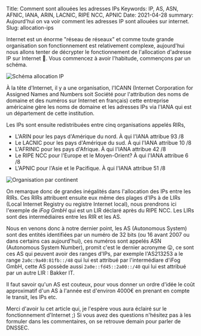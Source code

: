 Title: Comment sont allouées les adresses IPs
Keywords: IP, AS, ASN, AFNIC, IANA, ARIN, LACNIC, RIPE NCC, APNIC
Date: 2021-04-28
summary: Aujourd'hui on va voir comment les adresses IP sont allouées sur internet.
Slug: allocation-ips

Internet est un énorme "réseau de réseaux" et comme toute grande organisation son fonctionnement est relativement complexe, aujourd'hui nous allons tenter de décrypter le fonctionnement de l'allocation d'adresse IP sur Internet 🙂. Vous commencez à avoir l'habitude, commençons par un schéma.

![Schéma allocation IP](/static/img/schema-ip.png)

À la tête d'Internet, il y a une organisation, l'ICANN (Internet Corporation for Assigned Names and Numbers soit Société pour l'attribution des noms de domaine et des numéros sur Internet en français) cette entreprise américaine gère les noms de domaine et les adresses IPs via l'IANA qui est un département de cette institution. 

Les IPs sont ensuite redistribuées entre cinq organisations appelés RIRs,

- L'ARIN pour les pays d'Amérique du nord. À qui l'IANA attribue 93 /8
- Le LACNIC pour les pays d'Amérique du sud. À qui l'IANA attribue 10 /8
- L'AFRINIC pour les pays d'Afrique. À qui l'IANA attribue 42 /8
- Le RIPE NCC pour l'Europe et le Moyen-Orient? À qui l'IANA attribue 6 /8
- L'APNIC pour l'Asie et le Pacifique. À qui l'IANA attribue 51 /8

![Organisation par continent](/static/img/organisation-ip-continent.svg)

On remarque donc de grandes inégalités dans l'allocation des IPs entre les RIRs. Ces RIRs attribuent ensuite eux même des plages d'IPs à de LIRs (Local Internet Registry ou registre Internet local), nous prendrons ici l'exemple de *iFog GmbH* qui est un LIR déclaré après du RIPE NCC. Les LIRs sont des intermédiaires entre les RIR et les AS. 

Nous en venons donc à notre dernier point, les AS (Autonomous System) sont des entités identifiées par un numéro de 32 bits (ou 16 avant 2007 ou dans certains cas aujourd'hui), ces numéros sont appelés ASN (Autonomous System Number), promit c'est le dernier acronyme 😛, ce sont ces AS qui peuvent avoir des ranges d'IPs, par exemple l'AS213253 a le range `2a0c:9a40:81fb::/48` qui lui est attribué par l'intermédiare d'iFog GmbH, cette AS possède aussi `2a0e::fd45::2a00::/40` qui lui est attribué par un autre LIR : Bakker IT. 

Il faut savoir qu'un AS est couteux, pour vous donner un ordre d'idée le coût approximatif d'un AS à l'année est d'environ 4000€ en prenant en compte le transit, les IPs etc.

Merci d'avoir lu cet article qui, je l'espère vous aura éclairé sur le fonctionnement d'Internet ;) Si vous avez des questions n'hésitez pas à les formuler dans les commentaires, on se retrouve demain pour parler de DNSSEC.

